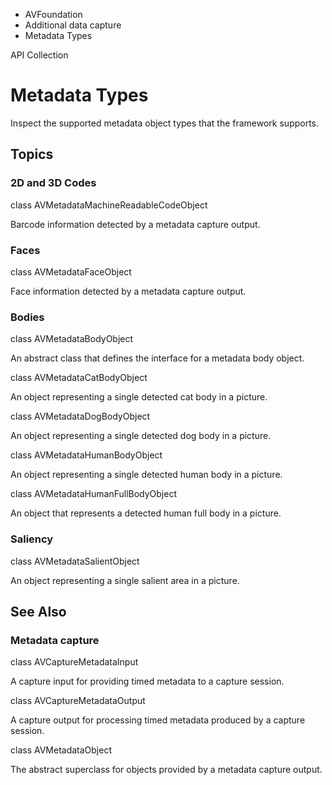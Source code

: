 

- AVFoundation
- Additional data capture
-  Metadata Types 

API Collection

# Metadata Types

Inspect the supported metadata object types that the framework supports.

## Topics

### 2D and 3D Codes

class AVMetadataMachineReadableCodeObject

Barcode information detected by a metadata capture output.

### Faces

class AVMetadataFaceObject

Face information detected by a metadata capture output.

### Bodies

class AVMetadataBodyObject

An abstract class that defines the interface for a metadata body object.

class AVMetadataCatBodyObject

An object representing a single detected cat body in a picture.

class AVMetadataDogBodyObject

An object representing a single detected dog body in a picture.

class AVMetadataHumanBodyObject

An object representing a single detected human body in a picture.

class AVMetadataHumanFullBodyObject

An object that represents a detected human full body in a picture.

### Saliency

class AVMetadataSalientObject

An object representing a single salient area in a picture.

## See Also

### Metadata capture

class AVCaptureMetadataInput

A capture input for providing timed metadata to a capture session.

class AVCaptureMetadataOutput

A capture output for processing timed metadata produced by a capture session.

class AVMetadataObject

The abstract superclass for objects provided by a metadata capture output.

